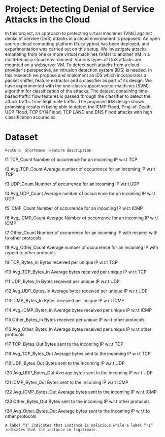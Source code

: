 # Project: Detecting Denial of Service Attacks in the Cloud

In this project, an approach to protecting virtual machines (VMs) against denial of service (DoS) attacks in a cloud environment is proposed. An open source cloud computing platform (Eucalyptus) has been deployed, and experimentation was carried out on this setup. We investigate attacks emanating from one or more virtual machines (VMs) to another VM in a multi-tenancy cloud environment. Various types of DoS attacks are mounted on a webserver VM. To detect such attacks from a cloud provider's perspective, an intrusion detection system (IDS) is needed. In this research we propose and implement an IDS which incorporates a packet sniffer, feature extractor and a classifier as part of its design. We have experimented with the one-class support vector machines (SVM) algorithm for classification of the attacks. The dataset containing time-based traffic flow features is passed through the classifier to detect the attack traffic from legitimate traffic. The proposed IDS design shows promising results in being able to detect the ICMP Flood, Ping-of-Death, UDP Flood, TCP SYN Flood, TCP LAND and DNS Flood attacks with high classification accuracies.

# Dataset

    Feature  Shortname	Feature description

f1	TCP_Count	Number of occurrence for an incoming IP w.r.t TCP

f2	Avg_TCP_Count	Average number of occurrence for an incoming IP  w.r.t TCP

f3	UDP_Count	Number of occurrence for an incoming IP w.r.t UDP

f4	Avg_UDP_Count	Average number of occurrence for an incoming IP w.r.t UDP

f5	ICMP_Count	Number of occurrence for an incoming IP w.r.t ICMP

f6	Avg_ICMP_Count	Average Number of occurrence for an incoming IP w.r.t ICMP

f7	Other_Count	Number of occurrence for an incoming IP with respect with to other protocols

f8	Avg_Other_Count	Average number of occurrence for an incoming IP with repect to other protocols

f9	TCP_Bytes_In	Bytes received per unique IP w.r.t TCP

f10	Avg_TCP_Bytes_In	Average bytes received per unique IP w.r.t TCP

f11	UDP_Bytes_In	Bytes received per unique IP w.r.t UDP

f12	Avg_UDP_Bytes_In	Average bytes received per unique IP w.r.t UDP

f13	ICMP_Bytes_In	Bytes received per unique IP w.r.t ICMP

f14	Avg_ICMP_Bytes_In	Average bytes received per unique IP w.r.t ICMP

f15	Other_Bytes_In	Bytes received per unique IP w.r.t other protocols

f16	Avg_Other_Bytes_In	Average bytes received per unique IP w.r.t other protocols

f17	TCP_Bytes_Out	Bytes sent to the incoming IP w.r.t TCP

f18	Avg_TCP_Bytes_Out	Average bytes sent to the incoming IP w.r.t TCP

f19	UDP_Bytes_Out	Bytes sent to the incoming IP w.r.t UDP

f20	Avg_UDP_Bytes_Out	Average bytes sent to the incoming IP w.r.t UDP

f21	ICMP_Bytes_Out	Bytes sent to the incoming IP w.r.t ICMP

f22	Avg_ICMP_Bytes_Out	Average bytes sent to the incoming IP w.r.t ICMP

f23	Other_Bytes_Out	Bytes sent to the incoming IP w.r.t other protocols

f24	Avg_Other_Bytes_Out	Average bytes sent to the incoming IP w.r.t to other protocols

	A label “1” indicates that instance is malicious while a label “-1” indicates that the instance in legitimate.